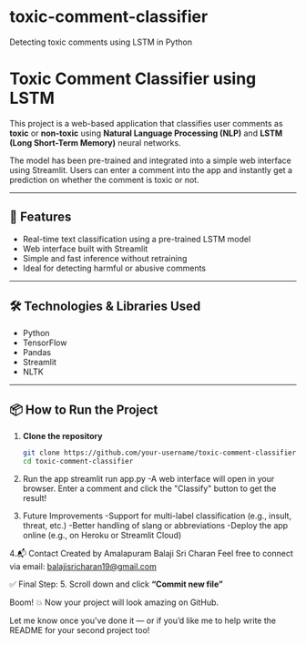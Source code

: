 # toxic-comment-classifier
Detecting toxic comments using LSTM in Python
# Toxic Comment Classifier using LSTM

This project is a web-based application that classifies user comments as **toxic** or **non-toxic** using **Natural Language Processing (NLP)** and **LSTM (Long Short-Term Memory)** neural networks.

The model has been pre-trained and integrated into a simple web interface using Streamlit. Users can enter a comment into the app and instantly get a prediction on whether the comment is toxic or not.

---

## 🚀 Features

- Real-time text classification using a pre-trained LSTM model
- Web interface built with Streamlit
- Simple and fast inference without retraining
- Ideal for detecting harmful or abusive comments

---

## 🛠 Technologies & Libraries Used

- Python
- TensorFlow
- Pandas
- Streamlit
- NLTK

---

## 📦 How to Run the Project

1. **Clone the repository**
   ```bash
   git clone https://github.com/your-username/toxic-comment-classifier.git
   cd toxic-comment-classifier
2. Run the app
   streamlit run app.py
   -A web interface will open in your browser. Enter a comment and click the "Classify" button to get the result!
   
3. Future Improvements
   -Support for multi-label classification (e.g., insult, threat, etc.)
   -Better handling of slang or abbreviations
   -Deploy the app online (e.g., on Heroku or Streamlit Cloud)
   
4.📬 Contact
   Created by Amalapuram Balaji Sri Charan
   Feel free to connect via email: balajisricharan19@gmail.com

✅ Final Step:
5. Scroll down and click **“Commit new file”**

Boom! 💥 Now your project will look amazing on GitHub.

Let me know once you've done it — or if you’d like me to help write the README for your second project too!
